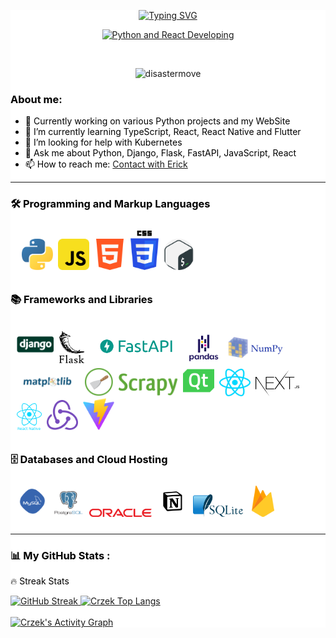<div style="background-color:white;">

<div id="header" align="center" color="black">
  <p align="center">
  <a href="https://git.io/typing-svg"><img src="https://readme-typing-svg.demolab.com?font=Hack+NF&weight=900&size=25&duration=1&pause=1&color=F74C70&center=true&vCenter=true&repeat=false&width=500&lines=Erick+Cruz" alt="Typing SVG" /></a>
  </p>
  <p align="center">
  <a href="https://git.io/typing-svg"><img src="https://readme-typing-svg.demolab.com?font=Hack+NF&duration=3000&pause=2000&color=F74C70&center=true&vCenter=true&width=500&lines=%E2%9C%A8+Python+and+React+Developer+%E2%9C%A8;4%2B+years+of+experience+developing+%F0%9F%91%A8%E2%80%8D%F0%9F%92%BB;%F0%9F%93%9A+Always+learning+new+things+%F0%9F%A4%97" alt="Python and React Developing" /></a>
  </p>
  <br />
  <p align="center"> <img src="https://komarev.com/ghpvc/?username=Crzek&label=Profile%20views&color=0e75b6&style=for-the-badge" alt="disastermove" /> </p>

</div>

<!-- ## ![Crzek Views](https://komarev.com/ghpvc/?username=Crzek&style=for-the-badge) -->

<!-- about me -->
<!--
**Crzek/Crzek** is a ✨ _special_ ✨ repository because its `README.md` (this file) appears on your GitHub profile.

-->
<div style="color:black">
<h3>About me:</h3>

<ul>
<li>🔭 Currently working on various Python projects and my WebSite</li>
<li>🌱 I’m currently learning <span>TypeScript, React, React Native and Flutter</span></li>
<li>🤔 I’m looking for help with <span>Kubernetes<span></li>
<li>💬 Ask me about <span>Python, Django, Flask, FastAPI, JavaScript, React</span></li>
<li>📫 How to reach me: <a href="mailto:crzerick6@gmail.com" target="_blank">Contact with Erick</a></li>
</ul>
<div>

---

<!-- Lenguges de programacion -->
<div>
  <div color="black">
    <h3>🛠️ Programming and Markup Languages</h3>
    <div class="flex" style="padding:10px;  border-radius:20px">&nbsp;
      <img src="./iconos/python.svg" title="Python" alt="python" width="50px">&nbsp;
      <img src="./iconos/Js.svg" title="JavasScript" alt="javascript" width="50px">&nbsp;
      <img src="./iconos/html.svg" title="Html" alt="html" width="50px">&nbsp;
      <img src="./iconos/css.svg" title="CSS" alt="css" width="45px">&nbsp;
      <img src="./iconos/gnu-bash.png" title="Bash" alt="Bash" width="50px">&nbsp;
      <!-- <img src="./iconos/nodeJs.svg" title="NodeJS" alt="NodeJS" width="40px">&nbsp; -->
    </div>
  </div>

  <div >
    <h3>📚 Frameworks and Libraries</h3>
    <div class="flex" style="padding:10px;  border-radius:20px">
      <img src="./iconos/dejango.svg" title="Django" alt="Django" width="60px">&nbsp;
      <img src="./iconos/flask-redondeado.svg" title="Flask" alt="flask" width="40px">&nbsp;
      <img src="./iconos/FastAPI2.png" title="FastAPI" alt="fastApi" width="150px">&nbsp;
      <img src="./iconos/pandas-cielo.svg" title="Pandas" alt="pandas" width="50px">&nbsp;
      <img src="./iconos/numpy-cielo.svg" title="numpy" alt="numpy" width="100px">&nbsp;
      <img src="./iconos/python-matplotlib.jpg" style=" border-radius: 10px" title="MathPlotLib" alt="mathplotlib" width="100px">&nbsp;
      <img src="./iconos/scrapy.png" style=" border-radius: 10px" title="Scrapy" alt="scrapy" width="150px">&nbsp;
      <img src="./iconos/PyQt-python.svg" title="PyQt" alt="PyQt" width="50px">&nbsp;
      <img src="./iconos/react.svg" title="React.js" alt="React.js" width="50px">&nbsp;
      <img src="./iconos/NextJs.svg" title="NextJS" alt="NextJS" width="70px">&nbsp;
      <img src="./iconos/react-native.png" title="React Navite" alt="React Native" width="40px borderRadious">&nbsp;
      <img src="./iconos/redux.svg" title="Redux" alt="Redux" width="50px">&nbsp;
      <img src="./iconos/Vite.svg" title="Vite" alt="Vite" width="50px">&nbsp;
    </div>

  </div>

  <div ">
    <h3>🗄️ Databases and Cloud Hosting</h3>
    <div class="flex" style="padding:10px; border-radius: 20px">
      <img src="./iconos/mySQL.svg" title="MySQL" alt="mySQL" width="50px">&nbsp;
      <img src="./iconos/postgresql-vertical.svg" title="PostgreSQL" alt="postgresql" width="50px">&nbsp;
      <img src="./iconos/oracle.svg" title="OracleSQL" alt="oracle-sql" width="100px">&nbsp;
      <img src="./iconos/notion.svg" title="Notion" alt="notion" width="50px">&nbsp;
      <img src="./iconos/sqlite-redondo.svg" title="SQLite" alt="SQLite" width="80px">&nbsp;
      <img src="./iconos/firebase-icon.svg" title="Firebase" alt="Firebase" width="50px">&nbsp;
      <!-- <img src="./iconos/mongo.jfif" title="MongoBd" alt="MongoBd" width="50px">&nbsp; -->
    </div>
  </div>
</div>

---

<!-- stats  -->

<h3>📊 My GitHub Stats :</h3>

<div class="stats">
  <!-- <div>
    <p>💻 GitHub Profile Stats</p>
    <img class="stat1" src="https://github-readme-stats.vercel.app/api?username=Crzek&show_icons=true&theme=panda" alt="Crzek GitHub stats">
  </div> -->

  <div>
    <p>🔥 Streak Stats</p>
    <a  href="https://git.io/streak-stats">
      <img class="stat1"  src="https://github-readme-streak-stats.herokuapp.com?user=Crzek&theme=panda&date_format=n%2Fj%5B%2FY%5D" width="500px" alt="GitHub Streak">
    </a>
    <a href="https://github.com/anuraghazra/github-readme-stats">
      <img class="stat1" src="https://github-readme-stats.vercel.app/api/top-langs/?username=Crzek&hide_title=false&layout=donut&theme=panda" alt="Crzek Top Langs">
    </a>
  </div><br/>
  <div>
    <!-- <p>🔥Top Lenguage</p> -->
    <a href="https://github-readme-activity-graph.vercel.app/graph?username=Crzek&theme=dracula">
      <img class="stat1" src="https://github-readme-activity-graph.vercel.app/graph?username=Crzek&theme=dracula" alt="Crzek's Activity Graph">
    </a>
  </div>

  <!-- <div>
    <p>🔥Top Lenguage</p>
    <a href="https://github.com/anuraghazra/github-readme-stats">
      <img class="stat1" src="https://github-readme-stats.vercel.app/api/top-langs/?username=Crzek&hide_title=false&layout=donut&theme=panda" alt="Crzek Top Langs">
    </a>
  </div> -->
</div>
